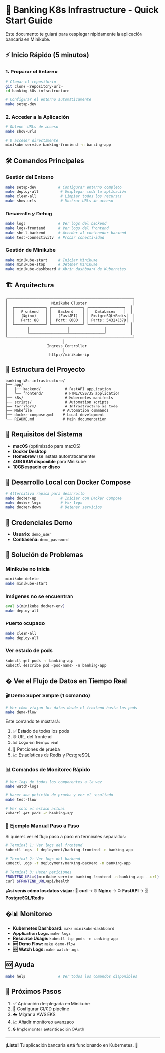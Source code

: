 # 🚀 Banking K8s Infrastructure - Quick Start Guide

Este documento te guiará para desplegar rápidamente la aplicación bancaria en Minikube.

## ⚡ Inicio Rápido (5 minutos)

### 1. Preparar el Entorno

```bash
# Clonar el repositorio
git clone <repository-url>
cd banking-k8s-infrastructure

# Configurar el entorno automáticamente
make setup-dev
```

### 2. Acceder a la Aplicación

```bash
# Obtener URLs de acceso
make show-urls

# O acceder directamente
minikube service banking-frontend -n banking-app
```

## 🛠️ Comandos Principales

### Gestión del Entorno

```bash
make setup-dev          # Configurar entorno completo
make deploy-all          # Desplegar toda la aplicación
make clean-all           # Limpiar todos los recursos
make show-urls           # Mostrar URLs de acceso
```

### Desarrollo y Debug

```bash
make logs               # Ver logs del backend
make logs-frontend      # Ver logs del frontend
make shell-backend      # Acceder al contenedor backend
make test-connectivity  # Probar conectividad
```

### Gestión de Minikube

```bash
make minikube-start     # Iniciar Minikube
make minikube-stop      # Detener Minikube
make minikube-dashboard # Abrir dashboard de Kubernetes
```

## 🏗️ Arquitectura

```
┌─────────────────────────────────────────────────────────┐
│                    Minikube Cluster                     │
│  ┌──────────────┐ ┌──────────────┐ ┌────────────────┐  │
│  │   Frontend   │ │   Backend    │ │   Databases    │  │
│  │   (Nginx)    │ │   (FastAPI)  │ │ PostgreSQL+Redis│  │
│  │   Port: 80   │ │  Port: 8000  │ │ Ports: 5432+6379│  │
│  └──────────────┘ └──────────────┘ └────────────────┘  │
│         │                 │                │           │
│         └─────────────────┴────────────────┘           │
└─────────────────────────────────────────────────────────┘
                          │
                   Ingress Controller
                          │
                    http://minikube-ip
```

## 📂 Estructura del Proyecto

```
banking-k8s-infrastructure/
├── app/
│   ├── backend/           # FastAPI application
│   └── frontend/          # HTML/CSS/JS application
├── k8s/                   # Kubernetes manifests
├── scripts/               # Automation scripts
├── terraform/             # Infrastructure as Code
├── Makefile              # Automation commands
├── docker-compose.yml    # Local development
└── README.md             # Main documentation
```

## 🔧 Requisitos del Sistema

- **macOS** (optimizado para macOS)
- **Docker Desktop**
- **Homebrew** (se instala automáticamente)
- **4GB RAM disponible** para Minikube
- **10GB espacio en disco**

## 🐳 Desarrollo Local con Docker Compose

```bash
# Alternativa rápida para desarrollo
make docker-up           # Iniciar con Docker Compose
make docker-logs         # Ver logs
make docker-down         # Detener servicios
```

## 🔐 Credenciales Demo

- **Usuario:** `demo_user`
- **Contraseña:** `demo_password`

## 🚨 Solución de Problemas

### Minikube no inicia

```bash
minikube delete
make minikube-start
```

### Imágenes no se encuentran

```bash
eval $(minikube docker-env)
make deploy-all
```

### Puerto ocupado

```bash
make clean-all
make deploy-all
```

### Ver estado de pods

```bash
kubectl get pods -n banking-app
kubectl describe pod <pod-name> -n banking-app
```

## � Ver el Flujo de Datos en Tiempo Real

### 🎬 **Demo Súper Simple (1 comando)**

```bash
# Ver cómo viajan los datos desde el frontend hasta los pods
make demo-flow
```

Este comando te mostrará:

1. ✅ Estado de todos los pods
2. 🌐 URL del frontend
3. 📊 Logs en tiempo real
4. 🧪 Peticiones de prueba
5. 📈 Estadísticas de Redis y PostgreSQL

### 📊 **Comandos de Monitoreo Rápido**

```bash
# Ver logs de todos los componentes a la vez
make watch-logs

# Hacer una petición de prueba y ver el resultado
make test-flow

# Ver solo el estado actual
kubectl get pods -n banking-app
```

### 🎯 **Ejemplo Manual Paso a Paso**

Si quieres ver el flujo paso a paso en terminales separados:

```bash
# Terminal 1: Ver logs del frontend
kubectl logs -f deployment/banking-frontend -n banking-app

# Terminal 2: Ver logs del backend
kubectl logs -f deployment/banking-backend -n banking-app

# Terminal 3: Hacer peticiones
FRONTEND_URL=$(minikube service banking-frontend -n banking-app --url)
curl $FRONTEND_URL/api/health
```

**¡Así verás cómo los datos viajan:**
📱 **curl** → 🌐 **Nginx** → ⚙️ **FastAPI** → 🗄️ **PostgreSQL/Redis**

## �📊 Monitoreo

- **Kubernetes Dashboard:** `make minikube-dashboard`
- **Application Logs:** `make logs`
- **Resource Usage:** `kubectl top pods -n banking-app`
- **🆕 Demo Flow:** `make demo-flow`
- **🆕 Watch Logs:** `make watch-logs`

## 🆘 Ayuda

```bash
make help               # Ver todos los comandos disponibles
```

## 🎯 Próximos Pasos

1. ✅ Aplicación desplegada en Minikube
2. 🔄 Configurar CI/CD pipeline
3. ☁️ Migrar a AWS EKS
4. 📈 Añadir monitoreo avanzado
5. 🔒 Implementar autenticación OAuth

---

**¡Listo!** Tu aplicación bancaria está funcionando en Kubernetes. 🎉
